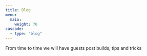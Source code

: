 ```yaml
---
title: Blog
menu:
  main:
    weight: 70
cascade:
  - type: "blog"
---
```

From time to time we will have guests post builds, tips and tricks